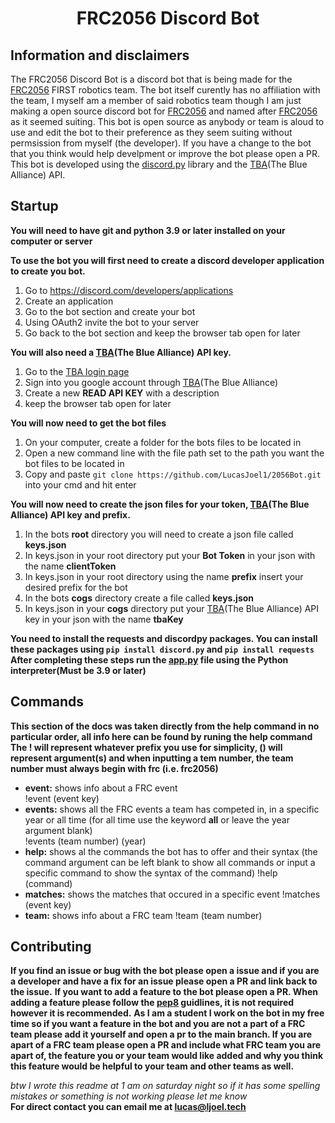<div align="center">
    <h1>FRC2056 Discord Bot</h1>
</div>

## Information and disclaimers

The FRC2056 Discord Bot is a discord bot that is being made for the [FRC2056](https://2056.ca) FIRST robotics team.  The bot itself curently has no affiliation with the team, I myself am a member of said robotics team though I am just making a open source discord bot for [FRC2056](https://2056.ca) and named after [FRC2056](https://2056.ca) as it seemed suiting.  This bot is open source as anybody or team is aloud to use and edit the bot to their preference as they seem suiting without permsission from myself (the developer).  If you have a change to the bot that you think would help develpment or improve the bot please open a PR.  This bot is developed using the [discord.py](https://discordpy.readthedocs.io/en/stable/) library and the [TBA](https://thebluealliance.com)(The Blue Alliance) API.

## Startup

**You will need to have git and python 3.9 or later installed on your computer or server**

**To use the bot you will first need to create a discord developer application to create you bot.**
1. Go to https://discord.com/developers/applications
2. Create an application
3. Go to the bot section and create your bot
4. Using OAuth2 invite the bot to your server
5. Go back to the bot section and keep the browser tab open for later

**You will also need a [TBA](https://thebluealliance.com)(The Blue Alliance) API key.**
1. Go to the [TBA login page](https://www.thebluealliance.com/account/login_required?redirect=http%3A//www.thebluealliance.com/account)
2. Sign into you google account through [TBA](https://thebluealliance.com)(The Blue Alliance)
3. Create a new **READ API KEY** with a description
4. keep the browser tab open for later

**You will now need to get the bot files**
1. On your computer, create a folder for the bots files to be located in
2. Open a new command line with the file path set to the path you want the bot files to be located in
3. Copy and paste `git clone https://github.com/LucasJoel1/2056Bot.git` into your cmd and hit enter

**You will now need to create the json files for your token, [TBA](https://thebluealliance.com)(The Blue Alliance) API key and prefix.**
1. In the bots **root** directory you will need to create a json file called **keys.json**
2. In keys.json in your root directory put your **Bot Token** in your json with the name **clientToken**
3. In keys.json in your root directory using the name **prefix** insert your desired prefix for the bot
4. In the bots **cogs** directory create a file called **keys.json**
5. In keys.json in your **cogs** directory put your [TBA](https://thebluealliance.com)(The Blue Alliance) API key in your json with the name **tbaKey**

**You need to install the requests and discordpy packages.  You can install these packages using ```pip install discord.py``` and ```pip install requests```**
**After completing these steps run the [app.py](./app.py) file using the Python interpreter(Must be 3.9 or later)**

## Commands

**This section of the docs was taken directly from the help command in no particular order, all info here can be found by runing the help command**
**The ! will represent whatever prefix you use for simplicity, () will represent argument(s) and when inputting a tem number, the team number must always begin with frc (i.e. frc2056)**

- **event:** shows info about a FRC event</br>
    !event (event key)
- **events:** shows all the FRC events a team has competed in, in a specific year or all time (for all time use the keyword **all** or leave the year argument blank)</br>
    !events (team number) (year)
- **help:** shows al the commands the bot has to offer and their syntax (the command argument can be left blank to show all commands or input a specific command to show the syntax of the command)
    !help (command)
- **matches:** shows the matches that occured in a specific event
    !matches (event key)
- **team:** shows info about a FRC team
    !team (team number)

## Contributing

**If you find an issue or bug with the bot please open a issue and if you are a developer and have a fix for an issue please open a PR and link back to the issue.**
**If you want to add a feature to the bot please open a PR.  When adding a feature please follow the [pep8](https://www.python.org/dev/peps/pep-0008/) guidlines, it is not required however it is recommended.**
**As I am a student I work on the bot in my free time so if you want a feature in the bot and you are not a part of a FRC team please add it yourself and open a pr to the main branch.  If you are apart of a FRC team please open a PR and include what FRC team you are apart of, the feature you or your team would like added and why you think this feature would be helpful to your team and other teams as well.**

*btw I wrote this readme at 1 am on saturday night so if it has some spelling mistakes or something is not working please let me know*</br>
**For direct contact you can email me at <a href = "mailto: lucas@ljoel.tech">lucas@ljoel.tech</a>**
